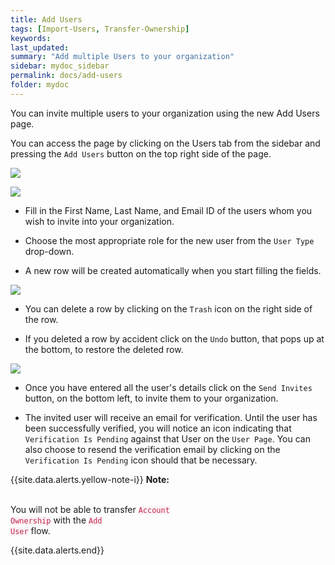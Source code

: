 ```yaml
---
title: Add Users
tags: [Import-Users, Transfer-Ownership]
keywords:
last_updated:
summary: "Add multiple Users to your organization"
sidebar: mydoc_sidebar
permalink: docs/add-users
folder: mydoc
---
```


You can invite multiple users to your organization using the new Add Users page.

You can access the page by clicking on the Users tab from the sidebar and pressing the `Add Users` button on the top right side of the page.

![](images/add_users_1.png)

![](images/add_users_2.png)

- Fill in the First Name, Last Name, and Email ID of the users whom you wish to invite into your organization.  

- Choose the most appropriate role for the new user from the `User Type` drop-down.

- A new row will be created automatically when you start filling the fields.

![](images/add_users_3.png)

- You can delete a row by clicking on the `Trash` icon on the right side of the row.

- If you deleted a row by accident click on the `Undo` button, that pops up at the bottom, to restore the deleted row.

![](images/add_users_4.png)

- Once you have entered all the user's details click on the `Send Invites` button, on the bottom left, to invite them to your organization. 

- The invited user will receive an email for verification. Until the user has been successfully verified, you will notice an icon indicating that `Verification Is Pending` against that User on the `User Page`. 
You can also choose to resend the verification email by clicking on the `Verification Is Pending`  icon should that be necessary. 

{{site.data.alerts.yellow-note-i}}
<b>Note:</b>
<br/><br/><p>You will not be able to transfer <code class="highlighter-rouge" style="color: #c7254e; background-color: #f9f2f4 !important;">Account Ownership</code> with the <code class="highlighter-rouge" style="color: #c7254e; background-color: #f9f2f4 !important;">Add User</code> flow.</p>
{{site.data.alerts.end}}